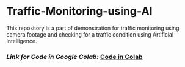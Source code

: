 # Traffic-Monitoring-using-AI
This repository is a part of demonstration for traffic monitoring using camera footage and checking for a traffic condition using Artificial Intelligence. 


### *Link for Code in Google Colab:* [Code in Colab](https://colab.research.google.com/drive/1sK70fdWXHUnDChFWq3wfpQSoQj3ElT6b?usp=sharing)
